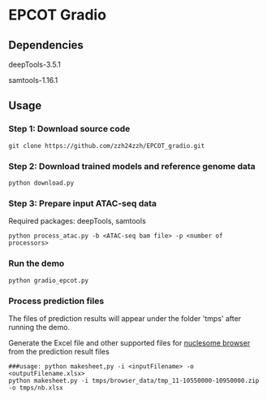 # EPCOT Gradio

## Dependencies

deepTools-3.5.1

samtools-1.16.1

## Usage

### Step 1: Download source code

```
git clone https://github.com/zzh24zzh/EPCOT_gradio.git
```

### Step 2: Download trained models and reference genome data

```
python download.py
```

### Step 3: Prepare input ATAC-seq data 
Required packages: deepTools, samtools
```
python process_atac.py -b <ATAC-seq bam file> -p <number of processors>
```



### Run the demo

```
python gradio_epcot.py
```

### Process prediction files
The files of prediction results will appear under the folder 'tmps' after running the demo.

Generate the Excel file and other supported files for [nuclesome browser](https://github.com/nucleome/nucleserver) from the prediction result files
```
###usage: python makesheet,py -i <inputFilename> -o <outputFilename.xlsx>
python makesheet.py -i tmps/browser_data/tmp_11-10550000-10950000.zip -o tmps/nb.xlsx
```
